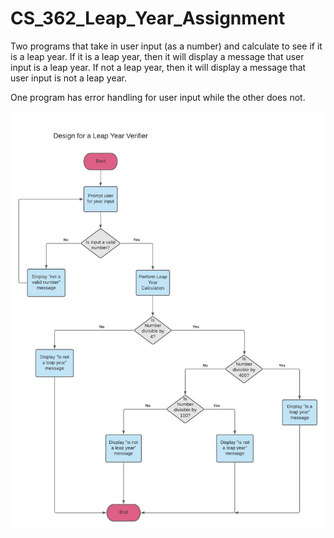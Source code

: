 # CS_362_Leap_Year_Assignment
Two programs that take in user input (as a number) and calculate to see if it is a leap year.
If it is a leap year, then it will display a message that user input is a leap year.
If not a leap year, then it will display a message that user input is not a leap year.

One program has error handling for user input while the other does not.

![Flow Chart for Leap Year Program](https://github.com/majo0110/CS_362_Leap_Year_Assignment/blob/main/CS%20362%20Leap%20Year%20Diagram.jpeg?raw=true)
